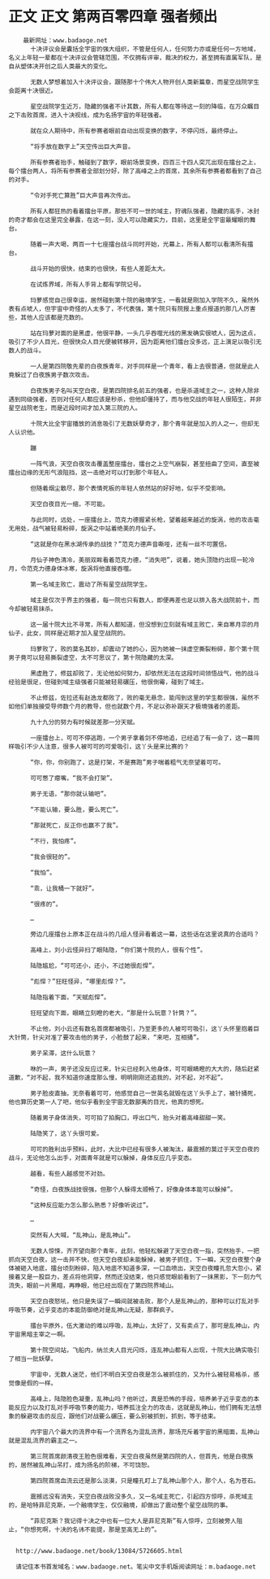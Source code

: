 # 正文 正文 第两百零四章 强者频出
        最新网址：www.badaoge.net
          十决评议会是囊括全宇宙的强大组织，不管是任何人，任何势力亦或是任何一方地域，名义上年轻一辈都在十决评议会管辖范围，不仅拥有评审，裁决的权力，甚至拥有直属军队，是自从塑体决开创之后人类最大的变化。
      
          无数人梦想着加入十决评议会，跟随那十个伟大人物开创人类新篇章，而星空战院学生会距离十决很近。
      
          星空战院学生近万，隐藏的强者不计其数，所有人都在等待这一刻的降临，在万众瞩目之下击败首席，进入十决视线，成为名扬宇宙的年轻强者。
      
          就在众人期待中，所有参赛者眼前自动出现变换的数字，不停闪烁，最终停止。
      
          “将手放在数字上”天空传出巨大声音。
      
          所有参赛者抬手，触碰到了数字，眼前场景变换，四百三十四人突兀出现在擂台之上，每个擂台两人，将所有参赛者全部划分好，除了高峰之上的首席，其余所有参赛者都看到了自己的对手。
      
          “令对手死亡算胜”巨大声音再次传出。
      
          所有人都狂热的看着擂台平原，那些不可一世的域主，狩魂队强者，隐藏的高手，冰封的奇才都会在这里完全暴露，在这一刻，没人可以隐藏实力，目前，这里是全宇宙最耀眼的舞台。
      
          随着一声大喝，两百一十七座擂台战斗同时开始，光幕上，所有人都可以看清所有擂台。
      
          战斗开始的很快，结束的也很快，有些人差距太大。
      
          在试炼界域，所有人手背上都有学院记号。
      
          玛萝感觉自己很幸运，居然碰到第十院的融境学生，一看就是刚加入学院不久，虽然外表有点唬人，但宇宙中奇怪的人太多了，不代表强，第十院只有院报上重点报道的那几人厉害些，其他人应该都是充数的。
      
          站在玛萝对面的是黑虚，他很平静，一头几乎吞噬光线的黑发确实很唬人，因为这点，吸引了不少人目光，但很快众人目光便被转移开，因为距离他们擂台没多远，正上演足以吸引无数人的战斗。
      
          一人是第四院敬先辈的白夜族青年，对手同样是一个青年，看上去很普通，但就是此人竟躲过了白夜族男子数次攻击。
      
          白夜族男子名叫天空白夜，是第四院排名前五的强者，也是杀道域主之一，这种人除非遇到同级强者，否则对任何人都应该是秒杀，但他却僵持了，而与他交战的年轻人很陌生，并非星空战院老生，而是近段时间才加入第三院的人。
      
          十院大比全宇宙播放的消息吸引了无数妖孽奇才，那个青年就是加入的人之一，但却无人认识他。
      
          蹦
      
          一阵气浪，天空白夜攻击覆盖整座擂台，擂台之上空气崩裂，甚至扭曲了空间，直至被擂台边缘的无形气浪阻挡，这一击绝对可以打到那个年轻人。
      
          但随着烟尘散尽，那个表情死板的年轻人依然站的好好地，似乎不受影响。
      
          天空白夜目光一缩，不可能。
      
          与此同时，远处，一座擂台上，范克力德握紧长枪，望着越来越近的旋涡，他的攻击毫无用处，战气被轻易粉碎，旋涡之中站着绝美的月仙子。
      
          “这就是你在黑水湖传承的战技？”范克力德声音嘶哑，还有一丝不可置信。
      
          月仙子神色清冷，美丽双眸看着范克力德，“消失吧”，说着，她头顶隐约出现一轮冷月，令范克力德身体冰寒，旋涡将他直接吞噬。
      
          第一名域主败亡，震动了所有星空战院学生。
      
          域主是仅次于界主的强者，每一院也只有数人，即便再差也足以排入各大战院前十，而今却被轻易抹杀。
      
          这一届十院大比不寻常，所有人都知道，但没想到立刻就有域主败亡，来自寒月宗的月仙子，此女，同样是近期才加入星空战院的。
      
          玛萝败了，败的莫名其妙，却震动了她的心，因为她被一抹虚空撕裂粉碎，那个第十院男子竟可以轻易撕裂虚空，太不可思议了，第十院隐藏的太深。
      
          黑虚胜了，修兹却败了，无论他如何努力，却依然无法在这段时间领悟战气，他的战斗经验是很足，但碰到域主级强者只能被轻易碾压，他很倒霉，碰到了域主。
      
          不止修兹，佐拉还有赵逸龙都败了，败的毫无悬念，能闯到这里的学生都很强，虽然不如他们单独接受导师数个月的教导，但也就数个月，不足以弥补跟天才极境强者的差距。
      
          九十九分的努力有时候就差那一分天赋。
      
          一座擂台上，可可不停逃跑，一个男子拿着剑不停地追，已经追了有一会了，这一幕同样吸引不少人注意，很多人被可可的可爱吸引，这丫头是来比赛的？
      
          “你，你，你别跑了，这是打架，不是赛跑”男子喘着粗气无奈望着可可。
      
          可可憋了瘪嘴，“我不会打架”。
      
          男子无语，“那你就认输吧”。
      
          “不能认输，要么胜，要么死亡”。
      
          “那就死亡，反正你也赢不了我”。
      
          “不行，我怕疼”。
      
          “我会很轻的”。
      
          “我怕”。
      
          “乖，让我桶一下就好”。
      
          “很疼的”。
      
          …
      
          旁边几座擂台上原本正在战斗的几组人怪异看着这一幕，这些话在这里说真的合适吗？
      
          高峰上，刘小云怪异扫了眼陆隐，“你们第十院的人，很有个性”。
      
          陆隐尴尬，“可可还小，还小，不过她很彪悍”。
      
          “彪悍？”狂旺怪异，“哪里彪悍？”。
      
          陆隐指着下面，“天赋彪悍”。
      
          狂旺望向下面，眼睛立刻瞪的老大，“那是什么玩意？针筒？”。
      
          不止他，刘小云还有数名首席都被吸引，乃至更多的人被可可吸引，这丫头怀里抱着巨大针筒，针尖对准了要攻击他的男子，小脸鼓了起来，“来吧，互相捅”。
      
          男子呆滞，这什么玩意？
      
          咻的一声，男子还没反应过来，针尖已经刺入他身体，可可眼睛瞪的大大的，随后赶紧道歉，“对不起，我不知道你速度那么慢，明明刚刚还追我的，对不起，对不起”。
      
          男子脸皮直抽，无奈看着可可，他感觉自己一世英名就毁在这丫头手上了，被针捅死，他也算历史第一人了吧，他似乎看到全宇宙无数鄙夷的目光，他真的想死。
      
          随着男子身体消失，可可拍了拍胸口，呼出口气，抬头对着高峰甜甜一笑。
      
          陆隐笑了，这丫头很可爱。
      
          可可的胜利出乎预料，此时，大比中已经有很多人被淘汰，最震撼的莫过于天空白夜的战斗，无论他怎么出手，对面青年就是可以躲掉，身体反应几乎变态。
      
          越看，有些人越感觉不对劲。
      
          “奇怪，白夜族战技很强，但那个人躲得太顺畅了，好像身体本能可以躲掉”。
      
          “这种反应能力怎么那么熟悉？好像听说过”。
      
          …
      
          突然有人大喊，“乱神山，是乱神山”。
      
          无数人惊悚，齐齐望向那个青年，此刻，他轻松躲避了天空白夜一指，突然抬手，一把抓向天空白夜，这一击并不快，但天空白夜却未能躲掉，被男子抓住，下一瞬，天空白夜整个身体被砸入地底，擂台顷刻粉碎，陷入地底不知道多深，一口血喷出，天空白夜瞳孔忽大忽小，紧接着又是一股巨力，差点将他洞穿，然而还没结束，他只感觉眼前看到了一抹黑影，下一刻力气流失，眼前一片黑暗，再睁眼，他已经出现在了第四院界域山。
      
          天空白夜怒吼，他只是失误了一瞬间就被击败，那个人是乱神山的，那种可以打乱对手呼吸节奏，近乎变态的本能防御绝对是乱神山无疑，那群疯子。
      
          擂台平原外，伍大激动的难以呼吸，乱神山，太好了，又有卖点了，那可是乱神山，内宇宙黑暗主宰之一啊。
      
          第十院空间站，飞船内，纳兰夫人目光闪烁，连乱神山都有人出现，十院大比确实吸引了相当一批妖孽。
      
          宇宙中，无数人迷茫，他们不明白天空白夜是怎么被抓住的，又为什么被轻易格杀，感觉像是假的一样。
      
          高峰上，陆隐脸色凝重，乱神山吗？他听过，真是恐怖的手段，培养弟子近乎变态的本能反应力以及打乱对手呼吸节奏的能力，培养孤注全力的攻击，这就是乱神山，他们拥有无法想象的躲避攻击的反应，跟他们对战要么碾压，要么别被抓到，抓到，等于结束。
      
          内宇宙八个最大的流界中有一个流界名为混乱流界，那场充斥着宇宙的黑暗面，乱神山就是混乱流界的霸主之一。
      
          第三院首席颜清夜王脸色很难看，天空白夜虽然是第四院的人，但首先，他是白夜族的，居然被乱神山吊打，成为扬名的阶梯，不可饶恕。
      
          第四院首席血流云还是那么淡漠，只是瞳孔盯上了乱神山那个人，那个人，名为苍石。
      
          震撼远没有消失，天空白夜战败没多久，又一名域主死亡，引起四方惊呼，杀死域主的，是哈特菲尼克斯，一个融境学生，仅仅融境，却做出了震动整个星空战院的事。
      
          “菲尼克斯？我记得十决之中也有一位大人是菲尼克斯”有人惊呼，立刻被旁人阻止，“你想死啊，十决的名讳不能提，那是至高无上的”。
      
      
      http://www.badaoge.net/book/13084/5726605.html
      
      请记住本书首发域名：www.badaoge.net。笔尖中文手机版阅读网址：m.badaoge.net
